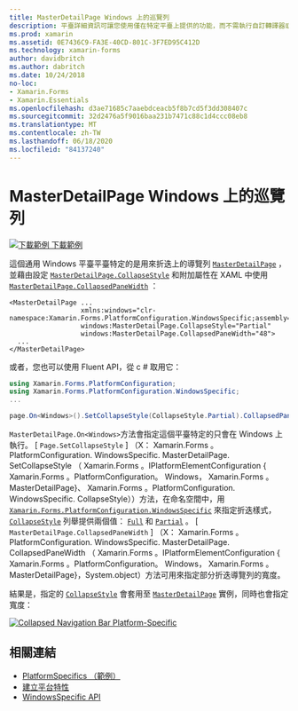 ```yaml
---
title: MasterDetailPage Windows 上的巡覽列
description: 平臺詳細資訊可讓您使用僅在特定平臺上提供的功能，而不需執行自訂轉譯器或效果。 本文說明如何使用 Windows 平臺特定的來折迭 MasterDetailPage 上的巡覽列。
ms.prod: xamarin
ms.assetid: 0E7436C9-FA3E-40CD-801C-3F7ED95C412D
ms.technology: xamarin-forms
author: davidbritch
ms.author: dabritch
ms.date: 10/24/2018
no-loc:
- Xamarin.Forms
- Xamarin.Essentials
ms.openlocfilehash: d3ae71685c7aaebdceacb5f8b7cd5f3dd308407c
ms.sourcegitcommit: 32d2476a5f9016baa231b7471c88c1d4ccc08eb8
ms.translationtype: MT
ms.contentlocale: zh-TW
ms.lasthandoff: 06/18/2020
ms.locfileid: "84137240"
---
```

# <a name="masterdetailpage-navigation-bar-on-windows"></a>MasterDetailPage Windows 上的巡覽列

[![下載範例 ](~/media/shared/download.png) 下載範例](https://docs.microsoft.com/samples/xamarin/xamarin-forms-samples/userinterface-platformspecifics)

這個通用 Windows 平臺平臺特定的是用來折迭上的導覽列 [`MasterDetailPage`](xref:Xamarin.Forms.MasterDetailPage) ，並藉由設定 [`MasterDetailPage.CollapseStyle`](xref:Xamarin.Forms.PlatformConfiguration.WindowsSpecific.MasterDetailPage.CollapseStyleProperty) 和附加屬性在 XAML 中使用 [`MasterDetailPage.CollapsedPaneWidth`](xref:Xamarin.Forms.PlatformConfiguration.WindowsSpecific.MasterDetailPage.CollapsedPaneWidthProperty) ：

```xaml
<MasterDetailPage ...
                  xmlns:windows="clr-namespace:Xamarin.Forms.PlatformConfiguration.WindowsSpecific;assembly=Xamarin.Forms.Core"
                  windows:MasterDetailPage.CollapseStyle="Partial"
                  windows:MasterDetailPage.CollapsedPaneWidth="48">
  ...
</MasterDetailPage>

```

或者，您也可以使用 Fluent API，從 c # 取用它：

```csharp
using Xamarin.Forms.PlatformConfiguration;
using Xamarin.Forms.PlatformConfiguration.WindowsSpecific;
...

page.On<Windows>().SetCollapseStyle(CollapseStyle.Partial).CollapsedPaneWidth(148);
```

`MasterDetailPage.On<Windows>`方法會指定這個平臺特定的只會在 Windows 上執行。 [ `Page.SetCollapseStyle` ] （X： Xamarin.Forms 。PlatformConfiguration. WindowsSpecific. MasterDetailPage. SetCollapseStyle （ Xamarin.Forms 。IPlatformElementConfiguration { Xamarin.Forms 。PlatformConfiguration。 Windows， Xamarin.Forms 。MasterDetailPage}、 Xamarin.Forms 。PlatformConfiguration. WindowsSpecific. CollapseStyle））方法，在命名空間中，用 [`Xamarin.Forms.PlatformConfiguration.WindowsSpecific`](xref:Xamarin.Forms.PlatformConfiguration.WindowsSpecific) 來指定折迭樣式， [`CollapseStyle`](xref:Xamarin.Forms.PlatformConfiguration.WindowsSpecific.CollapseStyle) 列舉提供兩個值： [`Full`](xref:Xamarin.Forms.PlatformConfiguration.WindowsSpecific.CollapseStyle.Full) 和 [`Partial`](xref:Xamarin.Forms.PlatformConfiguration.WindowsSpecific.CollapseStyle.Partial) 。 [ `MasterDetailPage.CollapsedPaneWidth` ] （X： Xamarin.Forms 。PlatformConfiguration. WindowsSpecific. MasterDetailPage. CollapsedPaneWidth （ Xamarin.Forms 。IPlatformElementConfiguration { Xamarin.Forms 。PlatformConfiguration。 Windows， Xamarin.Forms 。MasterDetailPage}，System.object）方法可用來指定部分折迭導覽列的寬度。

結果是，指定的 [`CollapseStyle`](xref:Xamarin.Forms.PlatformConfiguration.WindowsSpecific.CollapseStyle) 會套用至 [`MasterDetailPage`](xref:Xamarin.Forms.MasterDetailPage) 實例，同時也會指定寬度：

[![](masterdetailpage-navigation-bar-images/collapsed-navigation-bar.png "Collapsed Navigation Bar Platform-Specific")](masterdetailpage-navigation-bar-images/collapsed-navigation-bar-large.png#lightbox "Collapsed Navigation Bar Platform-Specific")

## <a name="related-links"></a>相關連結

- [PlatformSpecifics （範例）](https://docs.microsoft.com/samples/xamarin/xamarin-forms-samples/userinterface-platformspecifics)
- [建立平台特性](~/xamarin-forms/platform/platform-specifics/index.md#creating-platform-specifics)
- [WindowsSpecific API](xref:Xamarin.Forms.PlatformConfiguration.WindowsSpecific)

